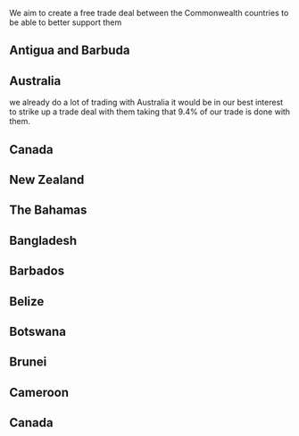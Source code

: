 We aim to create a free trade deal between the Commonwealth countries to be able to better support them

##  Antigua and Barbuda

## Australia
we already do a lot of trading with Australia it would be in our best interest to strike up a trade deal with them taking that 9.4% of our trade is done with them.

## Canada

## New Zealand

## The Bahamas


## Bangladesh

## Barbados

## Belize

## Botswana

## Brunei

## Cameroon

## Canada
